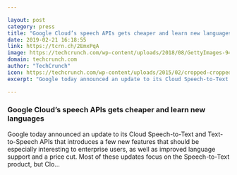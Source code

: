 ```yaml
---

layout: post
category: press
title: "Google Cloud’s speech APIs gets cheaper and learn new languages"
date: 2019-02-21 16:18:55
link: https://tcrn.ch/2EmxPqA
image: https://techcrunch.com/wp-content/uploads/2018/08/GettyImages-944347542.jpg?w=600
domain: techcrunch.com
author: "TechCrunch"
icon: https://techcrunch.com/wp-content/uploads/2015/02/cropped-cropped-favicon-gradient.png?w=180
excerpt: "Google today announced an update to its Cloud Speech-to-Text and Text-to-Speech APIs that introduces a few new features that should be especially interesting to enterprise users, as well as improved language support and a price cut. Most of these updates focus on the Speech-to-Text product, but Clo…"

---
```


### Google Cloud’s speech APIs gets cheaper and learn new languages

Google today announced an update to its Cloud Speech-to-Text and Text-to-Speech APIs that introduces a few new features that should be especially interesting to enterprise users, as well as improved language support and a price cut. Most of these updates focus on the Speech-to-Text product, but Clo…